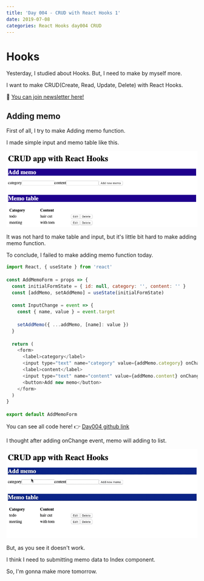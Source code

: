 ```yaml
---
title: 'Day 004 - CRUD with React Hooks 1'
date: 2019-07-08
categories: React Hooks day004 CRUD
---
```


# Hooks

Yesterday, I studied about Hooks. But, I need to make by myself more.

I want to make CRUD(Create, Read, Update, Delete) with React Hooks.

📮 [You can join newsletter here!](http://eepurl.com/gwNffb)

## Adding memo

First of all, I try to make Adding memo function.

I made simple input and memo table like this.

![](/assets/day004/day004.png)

It was not hard to make table and input, but it's little bit hard to make adding memo function.

To conclude, I failed to make adding memo function today.

```javascript
import React, { useState } from 'react'

const AddMemoForm = props => {
  const initialFormState = { id: null, category: '', content: '' }
  const [addMemo, setAddMemo] = useState(initialFormState)

  const InputChange = event => {
    const { name, value } = event.target

    setAddMemo({ ...addMemo, [name]: value })
  }

  return (
    <form>
      <label>category</label>
      <input type="text" name="category" value={addMemo.category} onChange={InputChange} />
      <label>content</label>
      <input type="text" name="content" value={addMemo.content} onChange={InputChange} />
      <button>Add new memo</button>
    </form>
  )
}

export default AddMemoForm
```

You can see all code here!
👉 [Day004 github link](https://github.com/oneybee/100days-of-react/tree/master/day04-06-CRUD-with-Hooks)

I thought after adding onChange event, memo will adding to list.

![](/assets/day004/day004.gif)

But, as you see it doesn't work.

I think I need to submitting memo data to Index component.

So, I'm gonna make more tomorrow.
